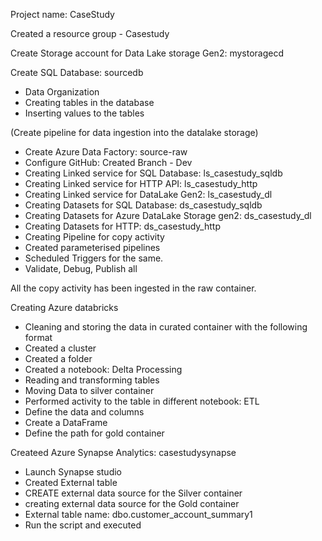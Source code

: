 Project name: CaseStudy

Created a resource group - Casestudy

Create Storage account for Data Lake storage Gen2: mystoragecd

Create SQL Database: sourcedb
* Data Organization
* Creating tables in the database
* Inserting values to the tables

(Create pipeline for data ingestion into the datalake storage)
* Create Azure Data Factory: source-raw
* Configure GitHub: Created Branch - Dev
* Creating Linked service for SQL Database: ls_casestudy_sqldb
* Creating Linked service for HTTP API: ls_casestudy_http
* Creating Linked service for DataLake Gen2: ls_casestudy_dl
* Creating Datasets for SQL Database: ds_casestudy_sqldb
* Creating Datasets for Azure DataLake Storage gen2: ds_casestudy_dl
* Creating Datasets for HTTP: ds_casestudy_http
* Creating Pipeline for copy activity
* Created parameterised pipelines
* Scheduled Triggers for the same.
* Validate, Debug, Publish all

All the copy activity has been ingested in the raw container. 

Creating Azure databricks
* Cleaning and storing the data in curated container with the following format
* Created a cluster
* Created a folder
* Created a notebook:  Delta Processing
* Reading and transforming tables
* Moving Data to silver container
* Performed activity to the table in different notebook: ETL
* Define the data and columns
* Create a DataFrame
* Define the path for gold container

Createed Azure Synapse Analytics: casestudysynapse
* Launch Synapse studio
* Created External table
* CREATE external data source for the Silver container
* creating external data source for the Gold container
* External table name: dbo.customer_account_summary1
* Run the script and executed
